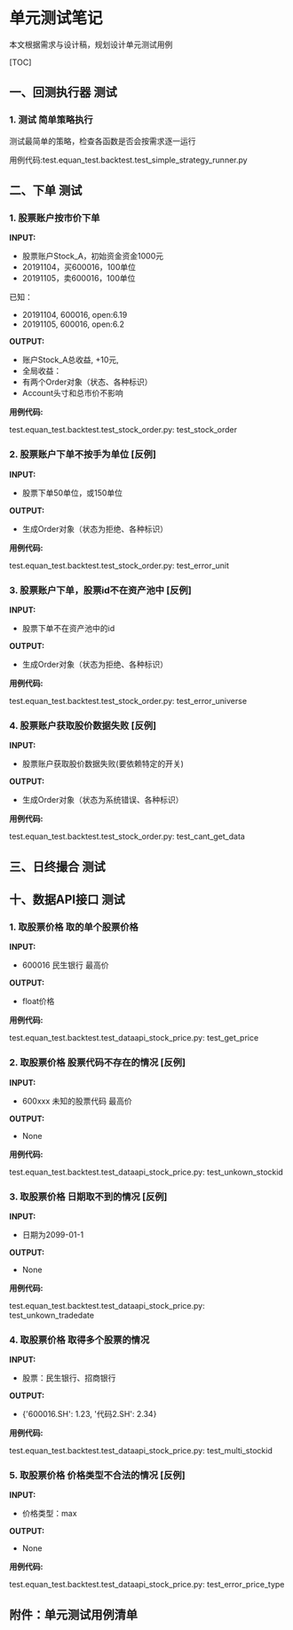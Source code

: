# 单元测试笔记

本文根据需求与设计稿，规划设计单元测试用例

[TOC]

## 一、回测执行器 测试

### 1. 测试 简单策略执行

测试最简单的策略，检查各函数是否会按需求逐一运行

用例代码:test.equan_test.backtest.test_simple_strategy_runner.py

## 二、下单 测试

### 1. 股票账户按市价下单

**INPUT:**

- 股票账户Stock_A，初始资金资金1000元
- 20191104，买600016，100单位
- 20191105，卖600016，100单位

已知：

- 20191104, 600016, open:6.19
- 20191105, 600016, open:6.2

**OUTPUT:**

- 账户Stock_A总收益, +10元,
- 全局收益：
- 有两个Order对象（状态、各种标识）
- Account头寸和总市价不影响

**用例代码:**

test.equan_test.backtest.test_stock_order.py: test_stock_order

### 2. 股票账户下单不按手为单位 [反例]

**INPUT:**

- 股票下单50单位，或150单位

**OUTPUT:**

- 生成Order对象（状态为拒绝、各种标识）

**用例代码:**

test.equan_test.backtest.test_stock_order.py: test_error_unit

### 3. 股票账户下单，股票id不在资产池中 [反例]

**INPUT:**

- 股票下单不在资产池中的id

**OUTPUT:**

- 生成Order对象（状态为拒绝、各种标识）

**用例代码:**

test.equan_test.backtest.test_stock_order.py: test_error_universe

### 4. 股票账户获取股价数据失败 [反例]

**INPUT:**

- 股票账户获取股价数据失败(要依赖特定的开关)

**OUTPUT:**

- 生成Order对象（状态为系统错误、各种标识）

**用例代码:**

test.equan_test.backtest.test_stock_order.py: test_cant_get_data

## 三、日终撮合 测试

## 十、数据API接口 测试

### 1. 取股票价格 取的单个股票价格

**INPUT:**

- 600016 民生银行 最高价

**OUTPUT:**

- float价格

**用例代码:**

test.equan_test.backtest.test_dataapi_stock_price.py: test_get_price

### 2. 取股票价格 股票代码不存在的情况 [反例]

**INPUT:**

- 600xxx 未知的股票代码 最高价

**OUTPUT:**

- None

**用例代码:**

test.equan_test.backtest.test_dataapi_stock_price.py: test_unkown_stockid

### 3. 取股票价格 日期取不到的情况 [反例]

**INPUT:**

- 日期为2099-01-1

**OUTPUT:**

- None

**用例代码:**

test.equan_test.backtest.test_dataapi_stock_price.py: test_unkown_tradedate

### 4. 取股票价格 取得多个股票的情况

**INPUT:**

- 股票：民生银行、招商银行

**OUTPUT:**

- {'600016.SH': 1.23, '代码2.SH': 2.34}

**用例代码:**

test.equan_test.backtest.test_dataapi_stock_price.py: test_multi_stockid

### 5. 取股票价格 价格类型不合法的情况 [反例]

**INPUT:**

- 价格类型：max

**OUTPUT:**

- None

**用例代码:**

test.equan_test.backtest.test_dataapi_stock_price.py: test_error_price_type

## 附件：单元测试用例清单
